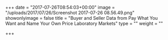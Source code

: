 +++
date = "2017-07-26T08:54:03+00:00"
image = "/uploads/2017/07/26/Screenshot 2017-07-26 08.56.49.png"
showonlyimage = false
title = "Buyer and Seller Data from Pay What You Want and Name Your Own Price Laboratory Markets"
type = ""
weight = ""

+++
